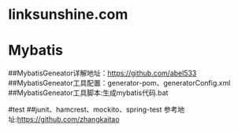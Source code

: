 # linksunshine.com

# Mybatis
##MybatisGeneator详解地址：https://github.com/abel533
##MybatisGeneator工具配置：generator-pom、generatorConfig.xml
##MybatisGeneator工具脚本:生成mybatis代码.bat

#test
##junit、hamcrest、mockito、spring-test 参考地址:https://github.com/zhangkaitao